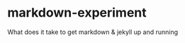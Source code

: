 markdown-experiment
===================

What does it take to get markdown &amp; jekyll up and running